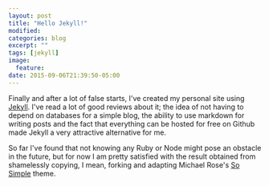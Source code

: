 ```yaml
---
layout: post
title: "Hello Jekyll!"
modified:
categories: blog
excerpt: ""
tags: [jekyll]
image:
  feature:
date: 2015-09-06T21:39:50-05:00
---
```


Finally and after a lot of false starts, I've created my personal site using [Jekyll](http://jekyllrb.io). I've read a lot of good reviews about it; the idea of not having to depend on databases for a simple blog, the ability to use markdown for writing posts and the fact that everything can be hosted for free on Github made Jekyll a very attractive alternative for me.

So far I've found that not knowing any Ruby or Node might pose an obstacle in the future, but for now I am pretty satisfied with the result obtained from shamelessly copying, I mean, forking and adapting Michael Rose's [So Simple](http://mmistakes.github.io/so-simple-theme) theme.
